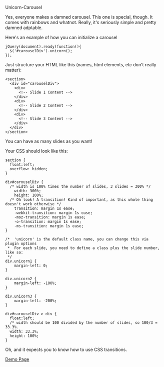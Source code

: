Unicorn-Carousel

Yes, everyone makes a damned carousel. This one is special, though. It comes with rainbows and whatnot.
Really, it's seriously simple and pretty damned adptable.

Here's an example of how you can initialize a carousel

    jQuery(document).ready(function(){
      $('#carouselDiv').unicorn();
    });

Just structure your HTML like this (names, html elements, etc don't really matter):

    <section>
      <div id="carouselDiv">
        <div>
          <!-- Slide 1 Content -->
        </div>
        <div>
          <!-- Slide 2 Content -->
        </div>
        <div>
          <!-- Slide 3 Content -->
        </div>
      </div>
    </section>
    
You can have as many slides as you want!

Your CSS should look like this:

    section {
      float:left;
      overflow: hidden;
    }

    div#carouselDiv {
      /* width is 100% times the number of slides, 3 slides = 300% */
    	width: 300%;
    	height: 100%;
      /* Oh look! A transition! Kind of important, as this whole thing doesn't work otherwise */
    	transition: margin 1s ease;
    	-webkit-transition: margin 1s ease;
    	-moz-transition: margin 1s ease;
    	-o-transition: margin 1s ease;
    	-ms-transition: margin 1s ease;
    }
    
    /*  'unicorn' is the default class name, you can change this via plugin options 
     *  For each slide, you need to define a class plus the slide number, like so:
     */
    div.unicorn1 {
    	margin-left: 0;
    }

    div.unicorn2 {
    	margin-left: -100%;
    }

    div.unicorn3 {
    	margin-left: -200%;
    }
    
    div#carouselDiv > div {
      float:left;
      /* width should be 100 divided by the number of slides, so 100/3 = 33.3%.
      width: 33.3%;
      height: 100%;
    }
    


Oh, and it expects you to know how to use CSS transitions.

<a href="http://ekidd.github.io/Unicorn-Carousel/">Demo Page</a>
